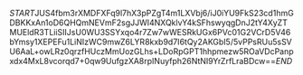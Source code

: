 $START$JUS4fbm3rXMDFXFq9l7hX3pPZgT4m1LXVbj6/iJ0iYU9FkS23cd1hmGDBKKxAn1oD6QHQmNEVmF2sgJJWI4NXQklvY4kSFhswyqgDnJ2tY4XyZTMUEldR3TLiiSIIJsU0WU3SSYxqo4r7Zw7wWESRkUGx6PVc01G2VCrD5V46bYmsy1XEPEFu1LiNIzWC9mwZ6LYR8kxb9d7I6tQy2AKGbI5/5vPPsRUu5sSVU6AaL+owLRz0qrzfHUczMmUozGLhs+LDoRpGPT1hhpmezw5ROaVDcPanpxdx4MxL8vcorqd7+0qw9UufgzXA8rpINuyfph26NtNI9YrZrfLraBDcw==$END$